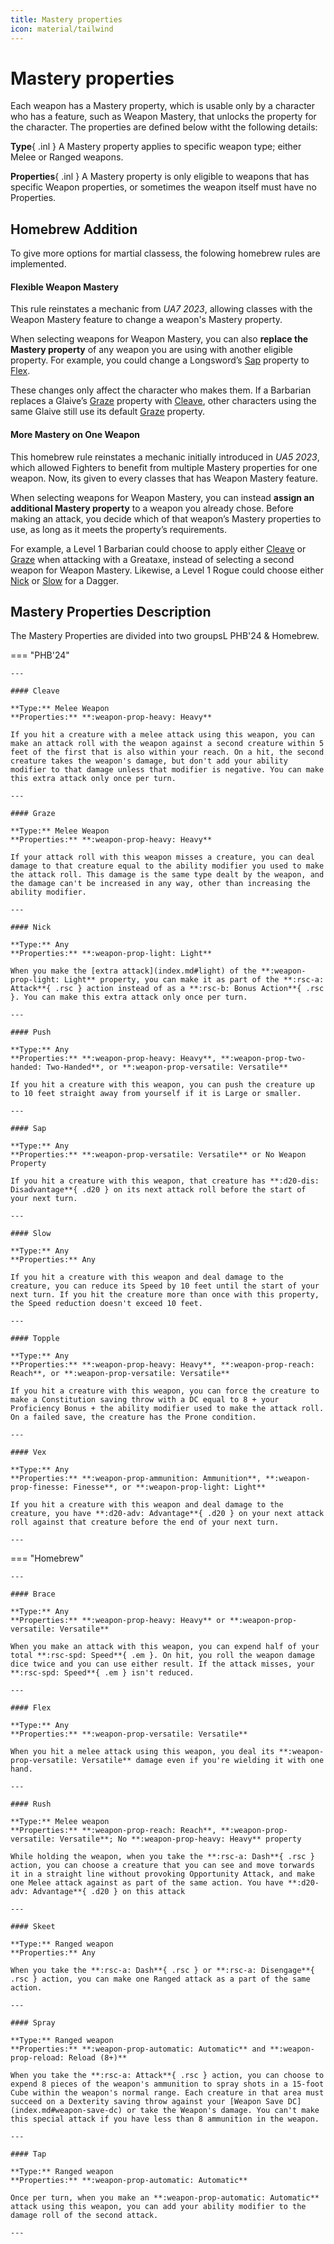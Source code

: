 ```yaml
---
title: Mastery properties
icon: material/tailwind
---
```


# Mastery properties

Each weapon has a Mastery property, which is usable only by a character who has a feature, such as Weapon Mastery, that unlocks the property for the character. The properties are defined below witht the following details:

**Type**{ .inl } A Mastery property applies to specific weapon type; either Melee or Ranged weapons.

**Properties**{ .inl } A Mastery property is only eligible to weapons that has specific Weapon properties, or sometimes the weapon itself must have no Properties.

## Homebrew Addition

To give more options for martial classess, the folowing homebrew rules are implemented.

#### Flexible Weapon Mastery  

This rule reinstates a mechanic from *UA7 2023*, allowing classes with the Weapon Mastery feature to change a weapon's Mastery property.  

When selecting weapons for Weapon Mastery, you can also **replace the Mastery property** of any weapon you are using with another eligible property. For example, you could change a Longsword’s [Sap](#sap) property to [Flex](#flex).  

These changes only affect the character who makes them. If a Barbarian replaces a Glaive’s [Graze](#graze) property with [Cleave](#cleave), other characters using the same Glaive still use its default [Graze](#graze) property.  

#### More Mastery on One Weapon

This homebrew rule reinstates a mechanic initially introduced in *UA5 2023*, which allowed Fighters to benefit from multiple Mastery properties for one weapon. Now, its given to every classes that has Weapon Mastery feature.

When selecting weapons for Weapon Mastery, you can instead **assign an additional Mastery property** to a weapon you already chose. Before making an attack, you decide which of that weapon’s Mastery properties to use, as long as it meets the property’s requirements.  

For example, a Level 1 Barbarian could choose to apply either [Cleave](#cleave) or [Graze](#graze) when attacking with a Greataxe, instead of selecting a second weapon for Weapon Mastery. Likewise, a Level 1 Rogue could choose either [Nick](#nick) or [Slow](#slow) for a Dagger.  

## Mastery Properties Description

The Mastery Properties are divided into two groupsL PHB'24 & Homebrew.

=== "PHB'24"

    ---

    #### Cleave

    **Type:** Melee Weapon  
    **Properties:** **:weapon-prop-heavy: Heavy**

    If you hit a creature with a melee attack using this weapon, you can make an attack roll with the weapon against a second creature within 5 feet of the first that is also within your reach. On a hit, the second creature takes the weapon's damage, but don't add your ability modifier to that damage unless that modifier is negative. You can make this extra attack only once per turn.

    ---

    #### Graze

    **Type:** Melee Weapon  
    **Properties:** **:weapon-prop-heavy: Heavy**

    If your attack roll with this weapon misses a creature, you can deal damage to that creature equal to the ability modifier you used to make the attack roll. This damage is the same type dealt by the weapon, and the damage can't be increased in any way, other than increasing the ability modifier.

    ---

    #### Nick

    **Type:** Any  
    **Properties:** **:weapon-prop-light: Light**

    When you make the [extra attack](index.md#light) of the **:weapon-prop-light: Light** property, you can make it as part of the **:rsc-a: Attack**{ .rsc } action instead of as a **:rsc-b: Bonus Action**{ .rsc }. You can make this extra attack only once per turn.

    ---

    #### Push

    **Type:** Any  
    **Properties:** **:weapon-prop-heavy: Heavy**, **:weapon-prop-two-handed: Two-Handed**, or **:weapon-prop-versatile: Versatile**

    If you hit a creature with this weapon, you can push the creature up to 10 feet straight away from yourself if it is Large or smaller.

    ---

    #### Sap

    **Type:** Any  
    **Properties:** **:weapon-prop-versatile: Versatile** or No Weapon Property

    If you hit a creature with this weapon, that creature has **:d20-dis: Disadvantage**{ .d20 } on its next attack roll before the start of your next turn.

    ---

    #### Slow

    **Type:** Any  
    **Properties:** Any

    If you hit a creature with this weapon and deal damage to the creature, you can reduce its Speed by 10 feet until the start of your next turn. If you hit the creature more than once with this property, the Speed reduction doesn't exceed 10 feet.

    ---

    #### Topple

    **Type:** Any  
    **Properties:** **:weapon-prop-heavy: Heavy**, **:weapon-prop-reach: Reach**, or **:weapon-prop-versatile: Versatile**

    If you hit a creature with this weapon, you can force the creature to make a Constitution saving throw with a DC equal to 8 + your Proficiency Bonus + the ability modifier used to make the attack roll. On a failed save, the creature has the Prone condition.

    ---

    #### Vex

    **Type:** Any  
    **Properties:** **:weapon-prop-ammunition: Ammunition**, **:weapon-prop-finesse: Finesse**, or **:weapon-prop-light: Light**

    If you hit a creature with this weapon and deal damage to the creature, you have **:d20-adv: Advantage**{ .d20 } on your next attack roll against that creature before the end of your next turn.

    ---

=== "Homebrew"

    ---

    #### Brace

    **Type:** Any  
    **Properties:** **:weapon-prop-heavy: Heavy** or **:weapon-prop-versatile: Versatile**

    When you make an attack with this weapon, you can expend half of your total **:rsc-spd: Speed**{ .em }. On hit, you roll the weapon damage dice twice and you can use either result. If the attack misses, your **:rsc-spd: Speed**{ .em } isn't reduced. 

    ---

    #### Flex

    **Type:** Any  
    **Properties:** **:weapon-prop-versatile: Versatile**

    When you hit a melee attack using this weapon, you deal its **:weapon-prop-versatile: Versatile** damage even if you're wielding it with one hand.

    ---

    #### Rush

    **Type:** Melee weapon  
    **Properties:** **:weapon-prop-reach: Reach**, **:weapon-prop-versatile: Versatile**; No **:weapon-prop-heavy: Heavy** property

    While holding the weapon, when you take the **:rsc-a: Dash**{ .rsc } action, you can choose a creature that you can see and move torwards it in a straight line without provoking Opportunity Attack, and make one Melee attack against as part of the same action. You have **:d20-adv: Advantage**{ .d20 } on this attack 

    ---

    #### Skeet

    **Type:** Ranged weapon  
    **Properties:** Any

    When you take the **:rsc-a: Dash**{ .rsc } or **:rsc-a: Disengage**{ .rsc } action, you can make one Ranged attack as a part of the same action.

    ---

    #### Spray

    **Type:** Ranged weapon  
    **Properties:** **:weapon-prop-automatic: Automatic** and **:weapon-prop-reload: Reload (8+)**

    When you take the **:rsc-a: Attack**{ .rsc } action, you can choose to expend 8 pieces of the weapon's ammunition to spray shots in a 15-foot Cube within the weapon's normal range. Each creature in that area must succeed on a Dexterity saving throw against your [Weapon Save DC](index.md#weapon-save-dc) or take the Weapon's damage. You can't make this special attack if you have less than 8 ammunition in the weapon.

    ---

    #### Tap

    **Type:** Ranged weapon  
    **Properties:** **:weapon-prop-automatic: Automatic**

    Once per turn, when you make an **:weapon-prop-automatic: Automatic** attack using this weapon, you can add your ability modifier to the damage roll of the second attack.

    ---


